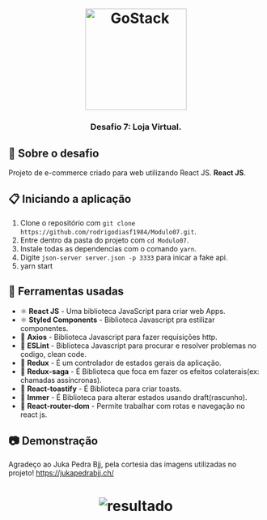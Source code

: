 <h1 align="center">
    <img alt="GoStack" src="https://rocketseat-cdn.s3-sa-east-1.amazonaws.com/bootcamp-header.png" width="200px" />
</h1>

<h3 align="center">
  Desafio 7: Loja Virtual.  
</h3>

## :rocket: Sobre o desafio

Projeto de e-commerce criado para web utilizando React JS. **React JS**.

## :clipboard: Iniciando a aplicação

1. Clone o repositório com `git clone https://github.com/rodrigodiasf1984/Modulo07.git`.
2. Entre dentro da pasta do projeto com `cd Modulo07`.
3. Instale todas as dependencias com o comando `yarn`.
4. Digite `json-server server.json -p 3333` para inicar a fake api. 
6. yarn start

## :hammer: Ferramentas usadas

- ⚛️ **React JS** - Uma biblioteca JavaScript para criar web Apps.
- ⚛️ **Styled Components** - Biblioteca Javascript pra estilizar componentes.
- 📄 **Axios** - Biblioteca Javascript para fazer requisições http.
- 📄 **ESLint** - Biblioteca Javascript para procurar e resolver problemas no codigo, clean code.
- 📄 **Redux** - É um controlador de estados gerais da aplicação.
- 📄 **Redux-saga** - É Biblioteca que foca em fazer os efeitos colaterais(ex: chamadas assíncronas).
- 📄 **React-toastify** - É Biblioteca para criar toasts. 
- 📄 **Immer** - É Biblioteca para alterar estados usando draft(rascunho). 
- 📄 **React-router-dom** - Permite trabalhar com rotas e navegação no react js. 

## :camera: Demonstração
Agradeço ao Juka Pedra Bjj, pela cortesia das imagens utilizadas no projeto!
https://jukapedrabjj.ch/


<h1 align="center">
  <img alt="resultado" src=""
 />
</h1>
